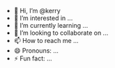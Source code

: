 - 👋 Hi, I’m @kerry
- 👀 I’m interested in ...
- 🌱 I’m currently learning ...
- 💞️ I’m looking to collaborate on ...
- 📫 How to reach me ...
- 😄 Pronouns: ...
- ⚡ Fun fact: ...

<!---
Boykerry/Boykerry is a ✨ special ✨ repository because its `README.md` (this file) appears on your GitHub profile.
You can click the Preview link to take a look at your changes.
--->
